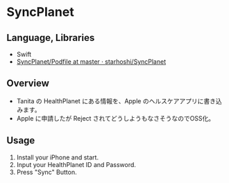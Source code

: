 # SyncPlanet

## Language, Libraries

* Swift
* [SyncPlanet/Podfile at master · starhoshi/SyncPlanet](https://github.com/starhoshi/SyncPlanet/blob/master/Podfile)

## Overview

* Tanita の HealthPlanet にある情報を、Apple のヘルスケアアプリに書き込みます。
* Apple に申請したが Reject されてどうしようもなさそうなのでOSS化。

## Usage

1. Install your iPhone and start.
2. Input your HealthPlanet ID and Password.
3. Press "Sync" Button.

